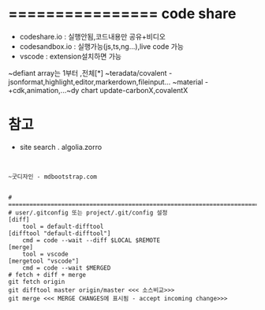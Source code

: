 

# ================ code share
- codeshare.io : 실행안됨,코드내용만 공유+비디오
- codesandbox.io : 실행가능(js,ts,ng...),live code 가능
- vscode : extension설치하면 가능






~defiant array는 1부터 ,전체[*]
~teradata/covalent - jsonformat,highlight,editor,markerdown,fileinput...
~material - +cdk,animation,...~dy chart update-carbonX,covalentX

# 참고
- site search . algolia.zorro
~~~ 책 - bookstack.cn - primeng,ng ...


~굿디자인 - mdbootstrap.com


# =========================================================================
# user/.gitconfig 또는 project/.git/config 설정
[diff]
    tool = default-difftool
[difftool "default-difftool"]
    cmd = code --wait --diff $LOCAL $REMOTE
[merge]
    tool = vscode
[mergetool "vscode"]
    cmd = code --wait $MERGED
# fetch + diff + merge	
git fetch origin
git difftool master origin/master <<< 소스비교>>>
git merge <<< MERGE CHANGES에 표시됨 - accept incoming change>>>




